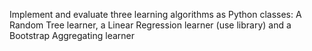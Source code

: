 Implement and evaluate three learning algorithms as Python classes: A Random Tree learner, a Linear Regression learner (use library) and a Bootstrap Aggregating learner
